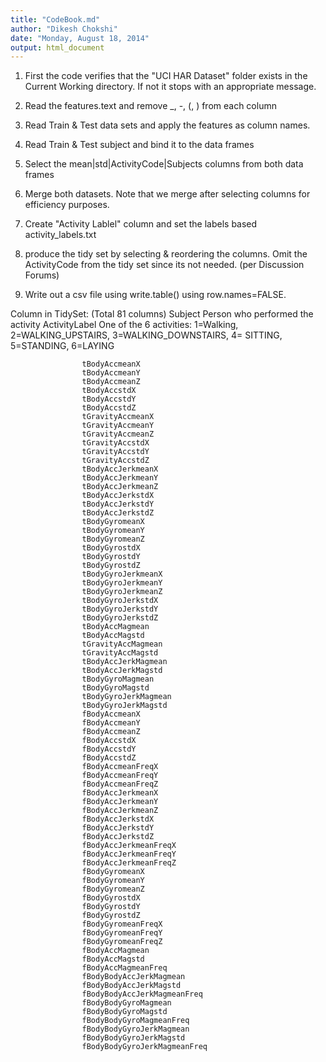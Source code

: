 ```yaml
---
title: "CodeBook.md"
author: "Dikesh Chokshi"
date: "Monday, August 18, 2014"
output: html_document
---
```

1. First the code verifies that the "UCI HAR Dataset" folder exists in the Current Working directory. If not it stops with an appropriate message.

2. Read the features.text and remove _, -, (, ) from each column
3. Read Train & Test data sets and apply the features as column names.
4. Read Train & Test subject and bind it to the data frames
5. Select the mean|std|ActivityCode|Subjects columns from both data frames
6. Merge both datasets. Note that we merge after selecting columns for efficiency purposes.
7. Create "Activity Lablel" column and set the labels based activity_labels.txt
8. produce the tidy set by selecting & reordering the columns. Omit the ActivityCode from the tidy set since its not needed. (per Discussion Forums)
9. Write out a csv file using write.table() using row.names=FALSE.

Column in TidySet: (Total 81 columns)
Subject             Person who performed the activity
ActivityLabel	      One of the 6 activities:  1=Walking, 2=WALKING_UPSTAIRS,
                    3=WALKING_DOWNSTAIRS, 4= SITTING, 5=STANDING, 6=LAYING
                    
                    tBodyAccmeanX
                    tBodyAccmeanY
                    tBodyAccmeanZ
                    tBodyAccstdX
                    tBodyAccstdY
                    tBodyAccstdZ
                    tGravityAccmeanX
                    tGravityAccmeanY
                    tGravityAccmeanZ
                    tGravityAccstdX
                    tGravityAccstdY
                    tGravityAccstdZ
                    tBodyAccJerkmeanX
                    tBodyAccJerkmeanY
                    tBodyAccJerkmeanZ
                    tBodyAccJerkstdX
                    tBodyAccJerkstdY
                    tBodyAccJerkstdZ
                    tBodyGyromeanX
                    tBodyGyromeanY
                    tBodyGyromeanZ
                    tBodyGyrostdX
                    tBodyGyrostdY
                    tBodyGyrostdZ
                    tBodyGyroJerkmeanX
                    tBodyGyroJerkmeanY
                    tBodyGyroJerkmeanZ
                    tBodyGyroJerkstdX
                    tBodyGyroJerkstdY
                    tBodyGyroJerkstdZ
                    tBodyAccMagmean
                    tBodyAccMagstd
                    tGravityAccMagmean
                    tGravityAccMagstd
                    tBodyAccJerkMagmean
                    tBodyAccJerkMagstd
                    tBodyGyroMagmean
                    tBodyGyroMagstd
                    tBodyGyroJerkMagmean
                    tBodyGyroJerkMagstd
                    fBodyAccmeanX
                    fBodyAccmeanY
                    fBodyAccmeanZ
                    fBodyAccstdX
                    fBodyAccstdY
                    fBodyAccstdZ
                    fBodyAccmeanFreqX
                    fBodyAccmeanFreqY
                    fBodyAccmeanFreqZ
                    fBodyAccJerkmeanX
                    fBodyAccJerkmeanY
                    fBodyAccJerkmeanZ
                    fBodyAccJerkstdX
                    fBodyAccJerkstdY
                    fBodyAccJerkstdZ
                    fBodyAccJerkmeanFreqX
                    fBodyAccJerkmeanFreqY
                    fBodyAccJerkmeanFreqZ
                    fBodyGyromeanX
                    fBodyGyromeanY
                    fBodyGyromeanZ
                    fBodyGyrostdX
                    fBodyGyrostdY
                    fBodyGyrostdZ
                    fBodyGyromeanFreqX
                    fBodyGyromeanFreqY
                    fBodyGyromeanFreqZ
                    fBodyAccMagmean
                    fBodyAccMagstd
                    fBodyAccMagmeanFreq
                    fBodyBodyAccJerkMagmean
                    fBodyBodyAccJerkMagstd
                    fBodyBodyAccJerkMagmeanFreq
                    fBodyBodyGyroMagmean
                    fBodyBodyGyroMagstd
                    fBodyBodyGyroMagmeanFreq
                    fBodyBodyGyroJerkMagmean
                    fBodyBodyGyroJerkMagstd
                    fBodyBodyGyroJerkMagmeanFreq
                    
